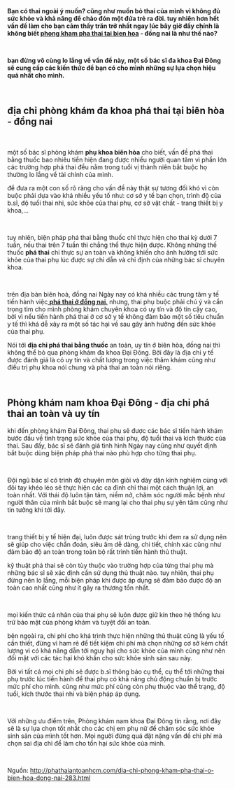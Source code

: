 <p>&nbsp;</p>

<p><strong>Bạn có thai ngoài ý muốn? cũng như muốn bỏ thai của mình vì không đủ sức khỏe và khả năng để chào đón một đứa trẻ ra đời. tuy nhiên hơn hết vấn đề làm cho bạn cảm thấy trăn trở nhất ngay lúc bây giờ đấy chính là không biết <a href="http://phathaiantoanhcm.com/dia-chi-phong-kham-pha-thai-o-bien-hoa-dong-nai-283.html">phong kham pha thai tai bien hoa</a> - đồng nai là như thế nào?</strong></p>

<p>&nbsp;</p>

<p><strong>bạn đừng vô cùng lo lắng về vấn đề này, một số bác sĩ đa khoa Đại Đông sẽ cung cấp các kiến thức để bạn có cho mình những sự lựa chọn hiệu quả nhất cho mình.</strong></p>

<p>&nbsp;</p>

<div>
<h2><strong>địa chỉ phòng khám đa khoa phá thai tại biên hòa - đồng nai</strong></h2>
</div>

<p>&nbsp;</p>

<p>một số bác sĩ phòng khám <strong>phụ khoa biên hòa</strong> cho biết, vấn đề phá thai bằng thuốc bao nhiêu tiền hiện đang được nhiều người quan tâm vì phần lớn các trường hợp phá thai đều nằm trong tuổi vị thành niên bắt buộc họ thường lo lắng về tài chính của mình.</p>

<p>để đưa ra một con số rõ ràng cho vấn đề này thật sự tương đối khó vì còn buộc phải dựa vào khá nhiều yếu tố như: cơ sở y tế bạn chọn, trình độ của b.sĩ, độ tuổi thai nhi, sức khỏe của thai phụ, cơ sở vật chất - trang thiết bị y khoa,...</p>

<p>&nbsp;</p>

<p>tuy nhiên, biện pháp phá thai bằng thuốc chỉ thực hiện cho thai kỳ dưới 7 tuần, nếu thai trên 7 tuần thì chẳng thể thực hiện được. Không những thế thuốc <strong>phá thai</strong> chỉ thực sự an toàn và không khiến cho ảnh hưởng tới sức khỏe của thai phụ lúc được sự chỉ dẫn và chỉ định của những bác sĩ chuyên khoa.</p>

<p>&nbsp;</p>

<p>trên địa bàn biên hoà, đồng nai Ngày nay có khá nhiều các trung tâm y tế tiến hành việc<a href="http://phathaiantoanhcm.com/dia-chi-phong-kham-pha-thai-o-bien-hoa-dong-nai-283.html"> <strong>phá thai ở đồng nai</strong>.</a> nhưng, thai phụ buộc phải chú ý và cẩn trọng tìm cho mình phòng khám chuyên khoa có uy tín và độ tin cậy cao, bởi vì nếu tiến hành phá thai ở cơ sở y tế không đảm bảo một số tiêu chuẩn y tế thì khá dễ xảy ra một số tác hại về sau gây ảnh hưởng đến sức khỏe của thai phụ.</p>

<p>Nói tới <strong>địa chỉ phá thai bằng thuốc</strong> an toàn, uy tín ở biên hòa, đồng nai thì không thể bỏ qua phòng khám đa khoa Đại Đông. Bởi đây là địa chỉ y tế được đánh giá là có uy tín và chất lượng trong việc thăm khám cũng như điều trị phụ khoa nói chung và phá thai an toàn nói riêng.</p>

<p>&nbsp;</p>

<div>
<h2><strong>Phòng khám nam khoa Đại Đông - địa chỉ phá thai an toàn và uy tín </strong></h2>
</div>

<p>khi đến phòng khám Đại Đông, thai phụ sẽ được các bác sĩ tiến hành khám bước đầu về tình trạng sức khỏe của thai phụ, độ tuổi thai và kích thước của thai. Sau đấy, bác sĩ sẽ đánh giá tình hình Ngày nay cũng như quyết định bắt buộc dùng biện pháp phá thai nào phù hợp cho từng thai phụ.</p>

<p>&nbsp;</p>

<p>Đội ngũ bác sĩ có trình độ chuyên môn giỏi và dày dặn kinh nghiệm cùng với đôi tay khéo léo sẽ thực hiện các ca đình chỉ thai một cách thuận lợi, an toàn nhất. Với thái độ luôn tận tâm, niềm nở, chăm sóc người mắc bệnh như người thân của mình bắt buộc sẽ mang lại cho thai phụ sự yên tâm cũng như tin tưởng khi tới đây.</p>

<p>&nbsp;</p>

<p>trang thiết bị y tế hiện đại, luôn được sát trùng trước khi đem ra sử dụng nên sẽ giúp cho việc chẩn đoán, siêu âm dễ dàng, chi tiết, chính xác cũng như đảm bảo độ an toàn trong toàn bộ rất trình tiến hành thủ thuật.</p>

<p>kỹ thuật phá thai sẽ còn tùy thuộc vào trường hợp của từng thai phụ mà những bác sĩ sẽ xác định cần sử dụng thủ thuật nào. tuy nhiên, thai phụ đừng nên lo lắng, mỗi biện pháp khi được áp dụng sẽ đảm bảo được độ an toàn cao nhất cũng như ít gây ra thương tổn nhất.</p>

<p>&nbsp;</p>

<p>mọi kiến thức cá nhân của thai phụ sẽ luôn được giữ kín theo hệ thống lưu trữ bảo mật của phòng khám và tuyệt đối an toàn.</p>

<p>bên ngoài ra, chi phí cho khá trình thực hiện những thủ thuật cũng là yếu tố cần thiết, đừng vì ham rẻ để tiết kiệm chi phí mà chọn những cơ sở kém chất lượng vì có khả năng dẫn tới nguy hại cho sức khỏe của mình cũng như nên đối mặt với các tác hại khó khăn cho sức khỏe sinh sản sau này.</p>

<p>Bởi vì tất cả mọi chi phí sẽ được b.sĩ thông báo cụ thể, cụ thể tới những thai phụ trước lúc tiến hành để thai phụ có khả năng chủ động chuẩn bị trước mức phí cho mình. cũng như mức phí cũng còn phụ thuộc vào thể trạng, độ tuổi, kích thước thai nhi và biện pháp áp dụng.</p>

<p>&nbsp;</p>

<p>Với những ưu điểm trên, Phòng khám nam khoa Đại Đông tin rằng, nơi đây sẽ là sự lựa chọn tốt nhất cho các chị em phụ nữ để chăm sóc sức khỏe sinh sản của mình tốt hơn. Mọi người đừng quá đặt nặng vấn đề chi phí mà chọn sai địa chỉ để làm cho tổn hại sức khỏe của mình.</p>

<p>&nbsp;</p>

<p>Nguồn: <a href="http://phathaiantoanhcm.com/dia-chi-phong-kham-pha-thai-o-bien-hoa-dong-nai-283.html">http://phathaiantoanhcm.com/dia-chi-phong-kham-pha-thai-o-bien-hoa-dong-nai-283.html</a></p>
